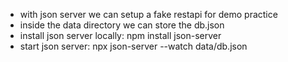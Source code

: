 - with json server we can setup a fake restapi for demo practice 
- inside the data directory we can store the db.json
- install json server locally: npm install json-server
- start json server: npx json-server --watch data/db.json